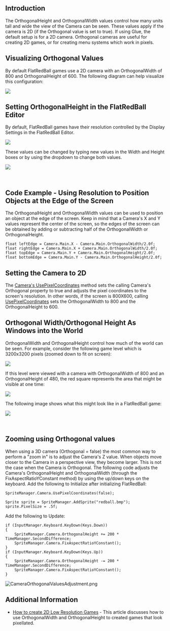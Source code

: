 ## Introduction

The OrthogonalHeight and OrthogonalWidth values control how many units tall and wide the view of the Camera can be seen. These values apply if the camera is 2D (if the Orthogonal value is set to true). If using Glue, the default setup is for a 2D camera. Orthogonal cameras are useful for creating 2D games, or for creating menu systems which work in pixels.

## Visualizing Orthogonal Values

By default FlatRedBall games use a 2D camera with an OrthogonalWidth of 800 and OrthogonalHeight of 600. The following diagram can help visualize this configuration:

![](/media/2021-02-img_603417874d630.png)

## Setting OrthogonalHeight in the FlatRedBall Editor

By default, FlatRedBall games have their resolution controlled by the Display Settings in the FlatRedBall Editor.

![](/media/2022-10-img_635af2e509d7c.png)

These values can be changed by typing new values in the Width and Height boxes or by using the dropdown to change both values.

![](/media/2022-10-img_635af318149de.png)

 

## Code Example - Using Resolution to Position Objects at the Edge of the Screen

The OrthogonalHeight and OrthogonalWidth values can be used to position an object at the edge of the screen. Keep in mind that a Camera's X and Y values represent the center of the screen, so the edges of the screen can be obtained by adding or subtracting half of the OrthogonalWidth or OrthogonalHeight.

``` lang:c#
float leftEdge = Camera.Main.X - Camera.Main.OrthogonalWidth/2.0f;
float rightEdge = Camera.Main.X + Camera.Main.OrthogonalWidth/2.0f;
float topEdge = Camera.Main.Y + Camera.Main.OrthogonalHeight/2.0f;
float bottomEdge = Camera.Main.Y - Camera.Main.OrthogonalHeight/2.0f;
```

## Setting the Camera to 2D

The [Camera's UsePixelCoordinates](/frb/docs/index.php?title=FlatRedBall.Camera.UsePixelCoordinates.md "FlatRedBall.Camera.UsePixelCoordinates") method sets the calling Camera's Orthogonal property to true and adjusts the pixel coordinates to the screen's resolution. In other words, if the screen is 800X600, calling [UsePixelCoordinates](/frb/docs/index.php?title=FlatRedBall.Camera.UsePixelCoordinates.md "FlatRedBall.Camera.UsePixelCoordinates") sets the OrthogonalWidth to 800 and the OrthogonalHeight to 600.

## Orthogonal Width/Orthogonal Height As Windows into the World

OrthogonalWidth and OrthogonalHeight control how much of the world can be seen. For example, consider the following game level which is 3200x3200 pixels (zoomed down to fit on screen):

![](/media/2017-07-img_5957200489213.png)

If this level were viewed with a camera with OrthogonalWidth of 800 and an OrthogonalHeight of 480, the red square represents the area that might be visible at one time:

![](/media/2017-07-img_5957212b70f7c.png)

The following image shows what this might look like in a FlatRedBall game:

![](/media/2017-07-img_595721b963f89.png)

 

## Zooming using Orthogonal values

When using a 3D camera (Orthogonal = false) the most common way to perform a "zoom in" is to adjust the Camera's Z value. When objects move closer to the Camera in a perspective view, they become larger. This is not the case when the Camera is Orthogonal. The following code adjusts the Camera's OrthogonalHeight and OrthogonalWidth (through the FixAspectRatioYConstant method) by using the up/down keys on the keyboard. Add the following to Initialize after initializing FlatRedBall:

    SpriteManager.Camera.UsePixelCoordinates(false);

    Sprite sprite = SpriteManager.AddSprite("redball.bmp");
    sprite.PixelSize = .5f;

Add the following to Update:

    if (InputManager.Keyboard.KeyDown(Keys.Down))
    {
        SpriteManager.Camera.OrthogonalHeight += 200 * TimeManager.SecondDifference;
        SpriteManager.Camera.FixAspectRatioYConstant();
    }
    if (InputManager.Keyboard.KeyDown(Keys.Up))
    {
        SpriteManager.Camera.OrthogonalHeight -= 200 * TimeManager.SecondDifference;
        SpriteManager.Camera.FixAspectRatioYConstant();
    }

![CameraOrthogonalValuesAdjustment.png](/media/migrated_media-CameraOrthogonalValuesAdjustment.png)

## Additional Information

-   [How to create 2D Low Resolution Games](/frb/docs/index.php?title=Glue:How_To:Create_2D_Low_Resolution_Games.md "Glue:How To:Create 2D Low Resolution Games") - This article discusses how to use OrthogonalWidth and OrthogonalHeight to created games that look pixellated.
